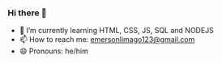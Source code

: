 ### Hi there 👋

- 🌱 I’m currently learning HTML, CSS, JS, SQL and NODEJS
- 📫 How to reach me: emersonlimago123@gmail.com
- 😄 Pronouns: he/him
